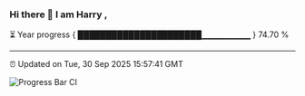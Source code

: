 ### Hi there 👋 I am Harry , 

⏳ Year progress { ██████████████████████▁▁▁▁▁▁▁▁ } 74.70 %

---

⏰ Updated on Tue, 30 Sep 2025 15:57:41 GMT

![Progress Bar CI](https://github.com/duykhang68/duykhang68/workflows/Progress%20Bar%20CI/badge.svg)
